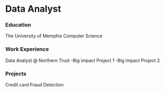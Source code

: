 # Data Analyst

### Education
The University of Memphis
Computer Science

### Work Experience
Data Analyst @ Northern Trust
-Big impact Project 1
-Big impact Project 2

### Projects
Credit card Fraud Detection
